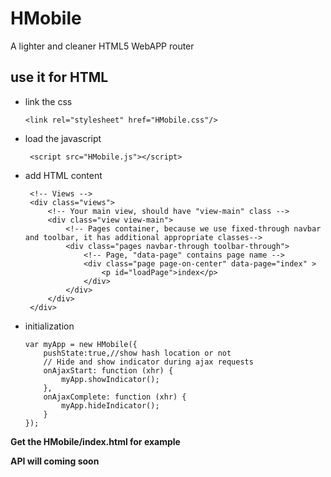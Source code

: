 # HMobile

A lighter and cleaner HTML5 WebAPP router

use it for HTML
--------------
- link the css

      <link rel="stylesheet" href="HMobile.css"/>
    
- load the javascript

       <script src="HMobile.js"></script>
- add HTML content

       <!-- Views -->
       <div class="views">
           <!-- Your main view, should have "view-main" class -->
           <div class="view view-main">
               <!-- Pages container, because we use fixed-through navbar and toolbar, it has additional appropriate classes-->
               <div class="pages navbar-through toolbar-through">
                   <!-- Page, "data-page" contains page name -->
                   <div class="page page-on-center" data-page="index" >
                       <p id="loadPage">index</p>
                   </div>
               </div>
           </div>
       </div>
       
- initialization

      var myApp = new HMobile({
          pushState:true,//show hash location or not
          // Hide and show indicator during ajax requests
          onAjaxStart: function (xhr) {
              myApp.showIndicator();
          },
          onAjaxComplete: function (xhr) {
              myApp.hideIndicator();
          }
      });
      
**Get the HMobile/index.html for example**

**API will coming soon**